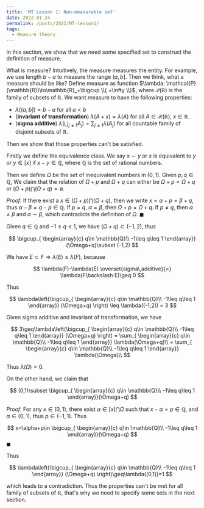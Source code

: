 ```yaml
---
title: 'MT Lesson 1: Non-measurable set'
date: 2022-01-24
permalink: /posts/2022/MT-lesson1/
tags:
  - Measure theory
---
```


In this section, we show that we need some specified set to construct the definition of measure.

What is measure? Intuitively, the measure measures the entity. For example, we use length $b-a$ to measure the range $(a,b]$. Then we think, what a measure should be like? Define measure as  function $\lambda: \mathcal{P}(\mathbb{R})\to\mathbb{R}_+\bigcup \\{ +\infty \\}$, where $\mathcal{P}(\mathbb{R})$ is the family of subsets of $\mathbb{R}$. We want measure to have the following properties:

- $\lambda\big((a,b]\big)=b-a$ for all $a<b$
- (**invariant of transformation**) $\lambda(A+x)=\lambda(A)$ for all $A\in \mathcal{R}(\mathbb{R})$, $x\in \mathbb{R}$.
- (**sigma additive**) $\lambda(\bigcup_{j\geq1}A_j)=\sum_{j\geq1} \lambda(A_j)$ for all countable family of disjoint subsets of $\mathbb{R}$. 

Then we show that those properties can't be satisfied.

Firstly we define the equivalence class. We say $x\sim y$ or $x$ is equivalent to $y$ or $y \in [x]$ if $x-y\in \mathbb{Q}$, where $\mathbb{Q}$ is the set of rational numbers. 

Then we define $\Omega$ be the set of inequivalent numbers in $(0,1)$. Given $p,q\in \mathbb{Q}$, We claim that the relation of $\Omega+p$ and $\Omega+q$ can either be $\Omega+p=\Omega+q$ or $(\Omega+p)\bigcap(\Omega+q)=\emptyset$.

*Proof*: If there exist a $x\in (\Omega+p)\bigcap(\Omega+q)$, then we write  $x=\alpha+p=\beta+q$, thus $\alpha-\beta=q-p\in\mathbb{Q}$. If $p=q$, $\alpha=\beta$, then $\Omega+p=\Omega+q$. If $p\ne q$, then $\alpha\neq \beta$ and $\alpha\sim \beta$, which contradicts the definition of $\Omega$. $\blacksquare$

Given $q\in \mathbb{Q}$ and $-1\leq q\leq 1$, we have $(\Omega+q)\subset (-1, 2)$, thus 


$$
\bigcup_{
\begin{array}{c}
q\in \mathbb{Q}\\  
-1\leq q\leq 1
\end{array}}
(\Omega+q)\subset (-1,2)
$$


We have $E\subset F \Longrightarrow \lambda(E)\leq \lambda(F)$, because 


$$
\lambda(F)-\lambda(E)
\overset{sigma\,additive}{=}
\lambda(F\backslash E)\geq 0
$$


Thus


$$
\lambda\left(\bigcup_{
\begin{array}{c}
q\in \mathbb{Q}\\  
-1\leq q\leq 1
\end{array}}
(\Omega+q)
\right) \leq \lambda((-1,2)) = 3
$$


Given sigma additive and invariant of transformation, we have


$$
3\geq\lambda\left(\bigcup_{
\begin{array}{c}
q\in \mathbb{Q}\\  
-1\leq q\leq 1
\end{array}}
(\Omega+q)
\right)
= \sum_{
\begin{array}{c}
q\in \mathbb{Q}\\  
-1\leq q\leq 1
\end{array}}
\lambda(\Omega+q)\\
= \sum_{
\begin{array}{c}
q\in \mathbb{Q}\\  
-1\leq q\leq 1
\end{array}}
\lambda(\Omega)\\
$$


Thus $\lambda(\Omega)=0$.

On the other hand, we claim that 


$$
(0,1)\subset \bigcup_{
\begin{array}{c}
q\in \mathbb{Q}\\  
-1\leq q\leq 1
\end{array}}(\Omega+q)
$$


*Proof*: For any $x\in (0,1)$, there exist $\alpha\in [x]\bigcap \Omega$ such that $x-\alpha=p\in \mathbb{Q}$, and $\alpha \in(0,1)$, thus $p\in(-1,1)$. Thus


$$
x=\alpha+p\in \bigcup_{
\begin{array}{c}
q\in \mathbb{Q}\\  
-1\leq q\leq 1
\end{array}}(\Omega+q)
$$
$\blacksquare$

Thus


$$
\lambda\left(\bigcup_{
\begin{array}{c}
q\in \mathbb{Q}\\  
-1\leq q\leq 1
\end{array}}
(\Omega+q)
\right)\geq\lambda((0,1))=1
$$


which leads to a contradiction. Thus the properties can't be met for all family of subsets of $\mathbb{R}$, that's why we need to specify some sets in the next section.